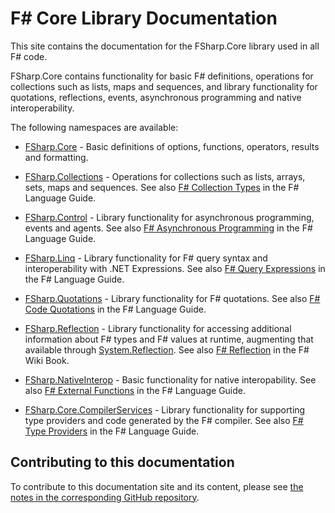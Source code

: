 
# F# Core Library Documentation

This site contains the documentation for the FSharp.Core library used in all F# code.

FSharp.Core contains functionality for basic F# definitions, operations for collections such as lists, maps and sequences,
and library functionality for quotations, reflections, events, asynchronous programming and native interoperability.

The following namespaces are available:

* [FSharp.Core](reference/fsharp-core.html) - Basic definitions of options, functions, operators, results and formatting.

* [FSharp.Collections](reference/fsharp-collections.html) - Operations for collections such as lists, arrays, sets, maps and sequences. See also [F# Collection Types](https://docs.microsoft.com/dotnet/fsharp/language-reference/fsharp-collection-types) in the F# Language Guide.

* [FSharp.Control](reference/fsharp-control.html) - Library functionality for asynchronous programming, events and agents. See also [F# Asynchronous Programming](https://docs.microsoft.com/en-us/dotnet/fsharp/language-reference/async-expressions) in the F# Language Guide.

* [FSharp.Linq](reference/fsharp-linq.html) - Library functionality for F# query syntax and interoperability with .NET Expressions. See also [F# Query Expressions](https://docs.microsoft.com/en-us/dotnet/fsharp/language-reference/query-expressions) in the F# Language Guide.

* [FSharp.Quotations](reference/fsharp-quotations.html) - Library functionality for F# quotations. See also [F# Code Quotations](https://docs.microsoft.com/dotnet/fsharp/language-reference/code-quotations) in the F# Language Guide.

* [FSharp.Reflection](reference/fsharp-reflection.html) - Library functionality for accessing additional information about F# types and F# values at runtime, augmenting that available through [System.Reflection](https://docs.microsoft.com/dotnet/api/system.reflection). See also [F# Reflection](https://en.wikibooks.org/wiki/F_Sharp_Programming/Reflection) in the F# Wiki Book.  

* [FSharp.NativeInterop](reference/fsharp-nativeinterop.html) - Basic functionality for native interopability. See also [F# External Functions](https://docs.microsoft.com/en-us/dotnet/fsharp/language-reference/functions/external-functions) in the F# Language Guide.

* [FSharp.Core.CompilerServices](reference/fsharp-core-compilerservices.html) - Library functionality for supporting type providers and code generated by the F# compiler. See also [F# Type Providers](https://docs.microsoft.com/en-us/dotnet/fsharp/tutorials/type-providers/) in the F# Language Guide.

## Contributing to this documentation

To contribute to this documentation site and its content, please see [the notes in the corresponding GitHub repository](https://github.com/fsharp/fsharp-core-docs).
